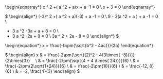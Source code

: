 \begin{eqnarray*}
x ^ 2 +( a ^2 + a)x + a -1 = 0 \\
x + 3 = 0
\end{eqnarray*}

$
\begin{align*}
(-3)^ 2 +( a ^2 + a)(-3) + a -1 = 0 \\
9 - 3(a ^2 + a ) + a -1 = 0 \\
- 3 a ^2 -3a + a  + 8 = 0 \\
- 3 a ^2 -2a + 8 = 0 \\
3a ^ 2 + 2a  - 8 = 0
\end{align*}
$

\begin{equation*}
x = \frac{-b\pm{\sqrt{b^2 - 4ac}}}{2a}
\end{equation*}

$
\begin{align}
x & = \frac{-2\pm{\sqrt{(2)^2 - 4(3\times{ -8})}}}{2\times{3}}　 \\
  & = \frac{-2\pm{\sqrt{4 + 4 \times{ 24}}}}{6} \\
  & = \frac{-2\pm{2\sqrt{1+24}}}{6} \\
  & = \frac{-2\pm{10}}{6} \\
  & = \frac{-12, 8}{6} \\
  & = -2, \frac{4}{3}
\end{align}
$